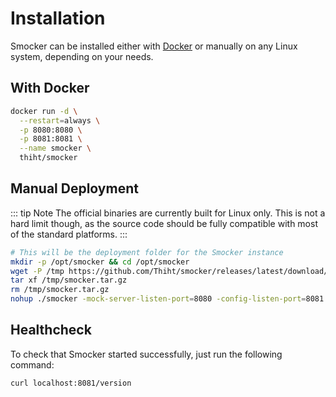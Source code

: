 # Installation

Smocker can be installed either with [Docker](https://www.docker.com/) or manually on any Linux system, depending on your needs.

## With Docker

```sh
docker run -d \
  --restart=always \
  -p 8080:8080 \
  -p 8081:8081 \
  --name smocker \
  thiht/smocker
```

## Manual Deployment

::: tip Note
The official binaries are currently built for Linux only. This is not a hard limit though, as the source code should be fully compatible with most of the standard platforms.
:::

```sh
# This will be the deployment folder for the Smocker instance
mkdir -p /opt/smocker && cd /opt/smocker
wget -P /tmp https://github.com/Thiht/smocker/releases/latest/download/smocker.tar.gz
tar xf /tmp/smocker.tar.gz
rm /tmp/smocker.tar.gz
nohup ./smocker -mock-server-listen-port=8080 -config-listen-port=8081 &
```

## Healthcheck

To check that Smocker started successfully, just run the following command:

```sh
curl localhost:8081/version
```
